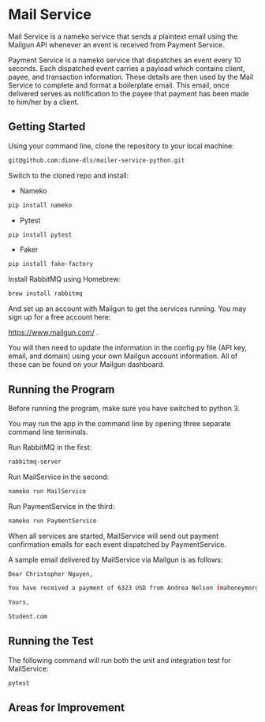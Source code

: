 # Mail Service

Mail Service is a nameko service that sends a plaintext email using the Mailgun API whenever an event is received from Payment Service.

Payment Service is a nameko service that dispatches an event every 10 seconds. Each dispatched event carries a payload which contains
client, payee, and transaction information. These details are then used by the Mail Service to complete and format a boilerplate email. This email, once delivered serves as notification to the payee that payment has been made to him/her by a client.

## Getting Started

Using your command line, clone the repository to your local machine:

```sh
git@github.com:dione-dls/mailer-service-python.git

```
Switch to the cloned repo and install:
* Nameko

```sh
pip install nameko
```
* Pytest
```sh
pip install pytest
```
* Faker
```sh
pip install fake-factory
```
Install RabbitMQ using Homebrew:

```sh
brew install rabbitmq
```

And set up an account with Mailgun to get the services running. You may sign up for a free account here:

https://www.mailgun.com/ .

You will then need to update the information in the config.py file (API key, email, and domain) using your own Mailgun account information.
All of these can be found on your Mailgun dashboard.

## Running the Program

Before running the program, make sure you have switched to python 3.

You may run the app in the command line by opening three separate command line terminals.

Run RabbitMQ in the first:
```sh
rabbitmq-server
```

Run MailService in the second:
```sh
nameko run MailService
```

Run PaymentService in the third:
```sh
nameko run PaymentService
```
When all services are started, MailService will send out payment confirmation emails for each event dispatched by PaymentService.

A sample email delivered by MailService via Mailgun is as follows:
```sh
Dear Christopher Nguyen,

You have received a payment of 6323 USD from Andrea Nelson (mahoneymorgan@example.com).

Yours,

Student.com
```
## Running the Test

The following command will run both the unit and integration test for MailService:
```sh
pytest
```

## Areas for Improvement

